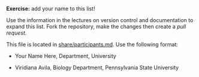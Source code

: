 
**Exercise:** add your name to this list! 

Use the information in the lectures on version control and documentation to expand this list.
Fork the repository, make the changes then create a *pull request*.

This file is located in [share/participants.md][url]. Use the following format:

* Your Name Here, Department, University 
 






















* Viridiana Avila, Biology Department, Pennsylvania State University 

[url]: https://github.com/biostars/bootcamp-central/blob/master/web/2016/share/participants.md
